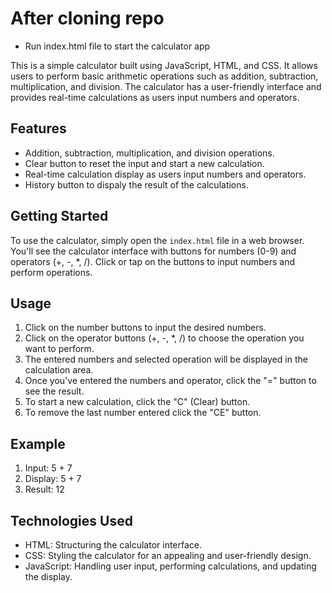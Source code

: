 # After cloning repo 

- Run index.html file to start the calculator app 

This is a simple calculator built using JavaScript, HTML, and CSS. It allows users to perform basic arithmetic operations such as addition, subtraction, multiplication, and division. The calculator has a user-friendly interface and provides real-time calculations as users input numbers and operators.

## Features

- Addition, subtraction, multiplication, and division operations.
- Clear button to reset the input and start a new calculation.
- Real-time calculation display as users input numbers and operators.
- History button to dispaly the result of the calculations.

## Getting Started

To use the calculator, simply open the `index.html` file in a web browser. You'll see the calculator interface with buttons for numbers (0-9) and operators (+, -, *, /). Click or tap on the buttons to input numbers and perform operations.

## Usage

1. Click on the number buttons to input the desired numbers.
2. Click on the operator buttons (+, -, *, /) to choose the operation you want to perform.
3. The entered numbers and selected operation will be displayed in the calculation area.
4. Once you've entered the numbers and operator, click the "=" button to see the result.
5. To start a new calculation, click the "C" (Clear) button.
6. To remove the last number entered click the "CE" button.

## Example

1. Input: 5 + 7
2. Display: 5 + 7
3. Result: 12

## Technologies Used

- HTML: Structuring the calculator interface.
- CSS: Styling the calculator for an appealing and user-friendly design.
- JavaScript: Handling user input, performing calculations, and updating the display.
